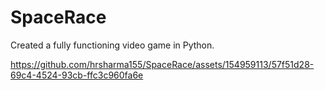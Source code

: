 # SpaceRace
Created a fully functioning video game in Python.


https://github.com/hrsharma155/SpaceRace/assets/154959113/57f51d28-69c4-4524-93cb-ffc3c960fa6e
